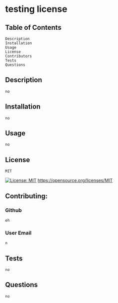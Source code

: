 # testing license
## Table of Contents
    Description
    Installation
    Usage
    License
    Contributors
    Tests
    Questions

## Description
    no
        
## Installation
    no
## Usage
    no

## License
    MIT
[![License: MIT](https://img.shields.io/badge/License-MIT-yellow.svg)](https://opensource.org/licenses/MIT) https://opensource.org/licenses/MIT

## Contributing:
### Github
    eh
### User Email
    n  


## Tests
    no

## Questions
    no


